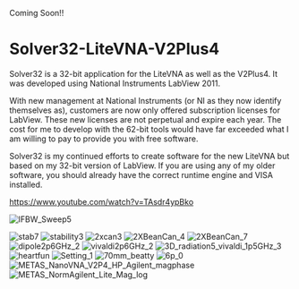 Coming Soon!!

# Solver32-LiteVNA-V2Plus4
Solver32 is a 32-bit application for the LiteVNA as well as the V2Plus4.  It was developed using National Instruments LabView 2011.

With new management at National Instruments (or NI as they now identify themselves as), customers are now only offered subscription licenses for LabView.  These new licenses are not perpetual and expire each year.   The cost for me to develop with the 62-bit tools would have far exceeded what I am willing to pay to provide you with free software.  

Solver32 is my continued efforts to create software for the new LiteVNA but based on my 32-bit version of LabView.  If you are using any of my older software, you should already have the correct runtime engine and VISA installed.   

https://www.youtube.com/watch?v=TAsdr4ypBko


![IFBW_Sweep5](https://user-images.githubusercontent.com/75591001/164912566-fd5b801e-4f2f-49ac-b391-4cb2a0e45f8e.PNG)

![stab7](https://user-images.githubusercontent.com/75591001/164912621-35ee3a66-8bd6-47e6-8fea-eec2efbca600.PNG)
![stability3](https://user-images.githubusercontent.com/75591001/164912627-8cf5f7ae-17a6-4676-8ac3-45202088b855.PNG)
![2xcan3](https://user-images.githubusercontent.com/75591001/179774182-94c61b14-73ce-4b96-9b30-5c147fa899f1.jpg)
![2XBeanCan_4](https://user-images.githubusercontent.com/75591001/179774297-42895773-6347-442c-bb7b-0dea6394a9cd.PNG)
![2XBeanCan_7](https://user-images.githubusercontent.com/75591001/179774311-904208c6-cb3f-4709-929c-dd9775f0fdc8.PNG)
![dipole2p6GHz_2](https://user-images.githubusercontent.com/75591001/179774460-0ebc952c-da06-4e7c-a709-d7a991b309b6.PNG)
![vivaldi2p6GHz_2](https://user-images.githubusercontent.com/75591001/179774474-3c20a60d-369b-4df5-8d0f-14905039bbd5.PNG)
![3D_radiation5_vivaldi_1p5GHz_3](https://user-images.githubusercontent.com/75591001/179774508-118a31ff-80f3-448a-afd1-cda6b2df1cc2.PNG)
![heartfun](https://user-images.githubusercontent.com/75591001/179774743-9d9f2e62-5dde-456d-9fec-7ad364ce1f2e.png)
![Setting_1](https://user-images.githubusercontent.com/75591001/179774869-705d2c87-2e2e-423a-9bca-6ba3ab27975b.jpg)
![70mm_beatty](https://user-images.githubusercontent.com/75591001/179775119-c3dccd23-00a9-48eb-9fa8-9245ea6e3d6b.PNG)
![6p_0](https://user-images.githubusercontent.com/75591001/179775337-f20a53b9-9622-4651-bc71-01bcf36546c0.JPG)
![METAS_NanoVNA_V2P4_HP_Agilent_magphase](https://user-images.githubusercontent.com/75591001/179775492-5436b130-2bdc-49e6-8eb5-ee1efcf70027.PNG)
![METAS_NormAgilent_Lite_Mag_log](https://user-images.githubusercontent.com/75591001/179775754-cbdb4bda-cd50-43be-9f23-b9e0d399b175.PNG)
